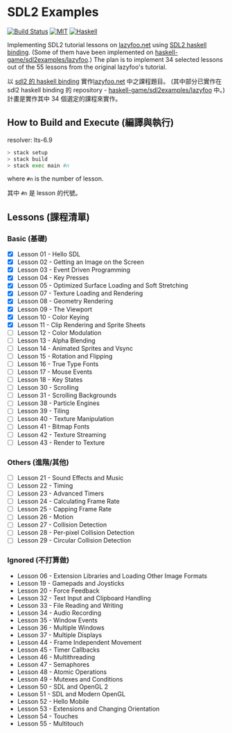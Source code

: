 # SDL2 Examples

[![Build Status](https://api.travis-ci.org/jaiyalas/sdl2-examples.png?branch=master)](https://travis-ci.org/jaiyalas/sdl2-examples)
[![MIT](http://b.repl.ca/v1/license-MIT-blue.png)](https://en.wikipedia.org/wiki/MIT_License)
[![Haskell](http://b.repl.ca/v1/language-haskell-orange.png)](http://haskell.org)

Implementing SDL2 tutorial lessons on [lazyfoo.net](http://lazyfoo.net/tutorials/SDL/) using [SDL2 haskell binding](https://hackage.haskell.org/package/sdl2). (Some of them have been implemented on [haskell-game/sdl2examples/lazyfoo](https://github.com/haskell-game/sdl2/tree/master/examples/lazyfoo).) The plan is to implement 34 selected lessons out of the 55 lessons from the original lazyfoo's tutorial.

以 [sdl2 的 haskell binding](https://hackage.haskell.org/package/sdl2) 實作[lazyfoo.net](http://lazyfoo.net/tutorials/SDL/) 中之課程題目。  (其中部分已實作在 sdl2 haskell binding 的 repository - [haskell-game/sdl2examples/lazyfoo](https://github.com/haskell-game/sdl2/tree/master/examples/lazyfoo) 中。) 計畫是實作其中 34 個選定的課程來實作。

## How to Build and Execute (編譯與執行)
resolver: lts-6.9
```bash
> stack setup
> stack build
> stack exec main #n
```

where `#n` is the number of lesson.

其中 `#n` 是 lesson 的代號。

## Lessons (課程清單)

### Basic (基礎)

+ [X] Lesson 01 - Hello SDL
+ [X] Lesson 02 - Getting an Image on the Screen
+ [X] Lesson 03 - Event Driven Programming
+ [X] Lesson 04 - Key Presses
+ [X] Lesson 05 - Optimized Surface Loading and Soft Stretching
+ [X] Lesson 07 - Texture Loading and Rendering
+ [X] Lesson 08 - Geometry Rendering
+ [X] Lesson 09 - The Viewport
+ [X] Lesson 10 - Color Keying
+ [X] Lesson 11 - Clip Rendering and Sprite Sheets
+ [ ] Lesson 12 - Color Modulation
+ [ ] Lesson 13 - Alpha Blending
+ [ ] Lesson 14 - Animated Sprites and Vsync
+ [ ] Lesson 15 - Rotation and Flipping
+ [ ] Lesson 16 - True Type Fonts
+ [ ] Lesson 17 - Mouse Events
+ [ ] Lesson 18 - Key States
+ [ ] Lesson 30 - Scrolling
+ [ ] Lesson 31 - Scrolling Backgrounds
+ [ ] Lesson 38 - Particle Engines
+ [ ] Lesson 39 - Tiling
+ [ ] Lesson 40 - Texture Manipulation
+ [ ] Lesson 41 - Bitmap Fonts
+ [ ] Lesson 42 - Texture Streaming
+ [ ] Lesson 43 - Render to Texture

### Others (進階/其他)

+ [ ] Lesson 21 - Sound Effects and Music
+ [ ] Lesson 22 - Timing
+ [ ] Lesson 23 - Advanced Timers
+ [ ] Lesson 24 - Calculating Frame Rate
+ [ ] Lesson 25 - Capping Frame Rate
+ [ ] Lesson 26 - Motion
+ [ ] Lesson 27 - Collision Detection
+ [ ] Lesson 28 - Per-pixel Collision Detection
+ [ ] Lesson 29 - Circular Collision Detection

### Ignored (不打算做)

+ Lesson 06 - Extension Libraries and Loading Other Image Formats
+ Lesson 19 - Gamepads and Joysticks
+ Lesson 20 - Force Feedback
+ Lesson 32 - Text Input and Clipboard Handling
+ Lesson 33 - File Reading and Writing
+ Lesson 34 - Audio Recording
+ Lesson 35 - Window Events
+ Lesson 36 - Multiple Windows
+ Lesson 37 - Multiple Displays
+ Lesson 44 - Frame Independent Movement
+ Lesson 45 - Timer Callbacks
+ Lesson 46 - Multithreading
+ Lesson 47 - Semaphores
+ Lesson 48 - Atomic Operations
+ Lesson 49 - Mutexes and Conditions
+ Lesson 50 - SDL and OpenGL 2
+ Lesson 51 - SDL and Modern OpenGL
+ Lesson 52 - Hello Mobile
+ Lesson 53 - Extensions and Changing Orientation
+ Lesson 54 - Touches
+ Lesson 55 - Multitouch

